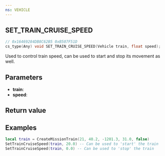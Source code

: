 ```yaml
---
ns: VEHICLE
---
```

## SET_TRAIN_CRUISE_SPEED

```c
// 0x16469284DB8C62B5 0xB507F51D
cs_type(Any) void SET_TRAIN_CRUISE_SPEED(Vehicle train, float speed);
```

Used to control train speed, can be used to start and stop its movement as well.

## Parameters
* **train**: 
* **speed**: 

## Return value

## Examples
```lua
local train = CreateMissionTrain(21, 40.2, -1201.3, 31.0, false)
SetTrainCruiseSpeed(train, 20.0) -- Can be used to 'start' the train
SetTrainCruiseSpeed(train, 0.0) -- Can be used to 'stop' the train
```